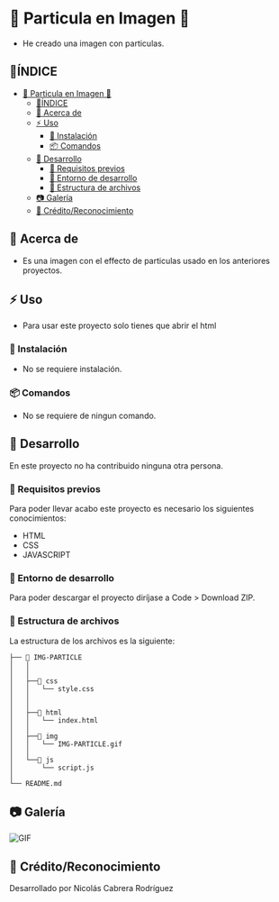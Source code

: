 # 🔴 Particula en Imagen 🔴

- He creado una imagen con particulas.
  
## 📒ÍNDICE

- [🔴 Particula en Imagen 🔴](#-particula-en-imagen-)
  - [📒ÍNDICE](#índice)
  - [🔰 Acerca de](#-acerca-de)
  - [⚡ Uso](#-uso)
    - [🔌 Instalación](#-instalación)
    - [📦 Comandos](#-comandos)
  - [🔧 Desarrollo](#-desarrollo)
    - [📓 Requisitos previos](#-requisitos-previos)
    - [🔩 Entorno de desarrollo](#-entorno-de-desarrollo)
    - [📁 Estructura de archivos](#-estructura-de-archivos)
  - [📷 Galería](#-galería)
  - [🌟 Crédito/Reconocimiento](#-créditoreconocimiento)

## 🔰 Acerca de

- Es una imagen con el effecto de particulas usado en los anteriores proyectos.

## ⚡ Uso

- Para usar este proyecto solo tienes que abrir el html

### 🔌 Instalación

- No se requiere instalación.

### 📦 Comandos

- No se requiere de ningun comando.

## 🔧 Desarrollo

En este proyecto no ha contribuido ninguna otra persona.

### 📓 Requisitos previos

Para poder llevar acabo este proyecto es necesario los siguientes conocimientos:

- HTML
- CSS
- JAVASCRIPT

### 🔩 Entorno de desarrollo

Para poder descargar el proyecto diríjase a Code > Download ZIP.

### 📁 Estructura de archivos

La estructura de los archivos es la siguiente:

```text
├── 📁 IMG-PARTICLE
│   │  
│   │
│   ├──📁 css
│   │   └── style.css
│   │   
│   │   
│   ├──📁 html
│   │   └── index.html
│   │   
│   ├──📁 img
│   │   └── IMG-PARTICLE.gif
│   │   
│   └──📁 js
│       └── script.js
│ 
└── README.md
```

## 📷 Galería

  ![GIF](PARTICLE-IMG/img/IMG-PARTICLE.gif "GIF")


## 🌟 Crédito/Reconocimiento

Desarrollado por Nicolás Cabrera Rodríguez
